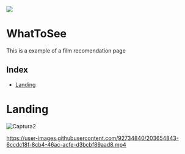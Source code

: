<p align="left">
<img src="https://img.shields.io/badge/STATUS-IN%20DEVELOPMENT-green">
</p>

# WhatToSee

This is a example of a film recomendation page 

## Index
   * [Landing](#Landing)

# Landing
![Captura2](https://user-images.githubusercontent.com/92734840/203653538-9188fc23-50f4-4380-b89e-aea6b221e350.PNG)




https://user-images.githubusercontent.com/92734840/203654843-6ccdc18f-8cb4-46ac-acfe-d3bcbf89aad8.mp4

